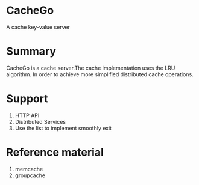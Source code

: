 # CacheGo
A cache key-value server

# Summary
CacheGo is a cache server.The cache implementation uses the LRU algorithm.
In order to achieve more simplified distributed cache operations.

# Support
1. HTTP API
2. Distributed Services
3. Use the list to implement smoothly exit

# Reference material
1. memcache
2. groupcache
